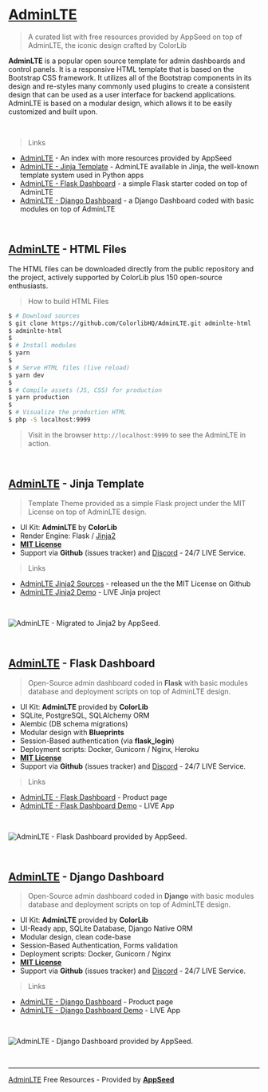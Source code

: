 # [AdminLTE](https://appseed.us/adminlte)

> A curated list with free resources provided by AppSeed on top of AdminLTE, the iconic design crafted by ColorLib

**AdminLTE** is a popular open source template for admin dashboards and control panels. It is a responsive HTML template that is based on the Bootstrap CSS framework. It utilizes all of the Bootstrap components in its design and re-styles many commonly used plugins to create a consistent design that can be used as a user interface for backend applications. AdminLTE is based on a modular design, which allows it to be easily customized and built upon. 

<br />

> Links

- [AdminLTE](https://appseed.us/adminlte) - An index with more resources provided by AppSeed
- [AdminLTE - Jinja Template](https://github.com/app-generator/jinja2-adminlte) - AdminLTE available in Jinja, the well-known template system used in Python apps
- [AdminLTE - Flask Dashboard](https://appseed.us/admin-dashboards/flask-dashboard-adminlte) - a simple Flask starter coded on top of AdminLTE
- [AdminLTE - Django Dashboard](https://appseed.us/admin-dashboards/django-dashboard-adminlte) - a Django Dashboard coded with basic modules on top of AdminLTE

<br />

## [AdminLTE](https://appseed.us/adminlte) - HTML Files

The HTML files can be downloaded directly from the public repository and the project, actively supported by ColorLib plus 150 open-source enthusiasts.

> How to build HTML Files

```bash
$ # Download sources
$ git clone https://github.com/ColorlibHQ/AdminLTE.git adminlte-html
$ adminlte-html
$ 
$ # Install modules
$ yarn
$ 
$ # Serve HTML files (live reload)
$ yarn dev
$ 
$ # Compile assets (JS, CSS) for production
$ yarn production
$ 
$ # Visualize the production HTML
$ php -S localhost:9999
```

> Visit in the browser `http://localhost:9999` to see the AdminLTE in action.

<br />

## [AdminLTE](https://appseed.us/adminlte) - Jinja Template

> Template Theme provided as a simple Flask project under the MIT License on top of AdminLTE design. 

- UI Kit: **AdminLTE** by **ColorLib**
- Render Engine: Flask / [Jinja2](https://jinja.palletsprojects.com/)
- **[MIT License](https://github.com/app-generator/license-mit)**
- Support via **Github** (issues tracker) and [Discord](https://discord.gg/fZC6hup) - 24/7 LIVE Service.

> Links

- [AdminLTE Jinja2 Sources](https://github.com/app-generator/jinja2-adminlte) - released un the the MIT License on Github
- [AdminLTE Jinja2 Demo](https://jinja2-adminlte.appseed.us/) - LIVE Jinja project

<br />

![AdminLTE - Migrated to Jinja2 by AppSeed.](https://raw.githubusercontent.com/app-generator/jinja2-adminlte/master/media/jinja2-adminlte-screen.png)

<br />

## [AdminLTE](https://appseed.us/adminlte) - Flask Dashboard

> Open-Source admin dashboard coded in **Flask** with basic modules database and deployment scripts on top of AdminLTE design.

- UI Kit: **AdminLTE** provided by **ColorLib**
- SQLite, PostgreSQL, SQLAlchemy ORM
- Alembic (DB schema migrations)
- Modular design with **Blueprints**
- Session-Based authentication (via **flask_login**)
- Deployment scripts: Docker, Gunicorn / Nginx, Heroku
- **[MIT License](https://github.com/app-generator/license-mit)**
- Support via **Github** (issues tracker) and [Discord](https://discord.gg/fZC6hup) - 24/7 LIVE Service.

> Links

- [AdminLTE - Flask Dashboard](https://appseed.us/admin-dashboards/flask-dashboard-adminlte?ref=gh) - Product page
- [AdminLTE - Flask Dashboard Demo](https://flask-dashboard-adminlte.appseed.us/) - LIVE App

<br />

![AdminLTE - Flask Dashboard provided by AppSeed.](https://raw.githubusercontent.com/app-generator/flask-dashboard-adminlte/master/media/flask-dashboard-adminlte-screen-4.png)

<br />

## [AdminLTE](https://appseed.us/adminlte) - Django Dashboard

> Open-Source admin dashboard coded in **Django** with basic modules database and deployment scripts on top of AdminLTE design.

- UI Kit: **AdminLTE** provided by **ColorLib**
- UI-Ready app, SQLite Database, Django Native ORM
- Modular design, clean code-base
- Session-Based Authentication, Forms validation
- Deployment scripts: Docker, Gunicorn / Nginx
- **[MIT License](https://github.com/app-generator/license-mit)**
- Support via **Github** (issues tracker) and [Discord](https://discord.gg/fZC6hup) - 24/7 LIVE Service.

> Links

- [AdminLTE - Django Dashboard](https://appseed.us/admin-dashboards/django-dashboard-adminlte?ref=gh) - Product page
- [AdminLTE - Django Dashboard Demo](https://django-dashboard-adminlte.appseed.us/) - LIVE App

<br />

![AdminLTE - Django Dashboard provided by AppSeed.](https://raw.githubusercontent.com/app-generator/django-dashboard-adminlte/master/media/django-dashboard-adminlte-screen.png)

<br />

---
[AdminLTE](https://appseed.us/adminlte) Free Resources - Provided by **[AppSeed](https://appseed.us?ref=gh)**



